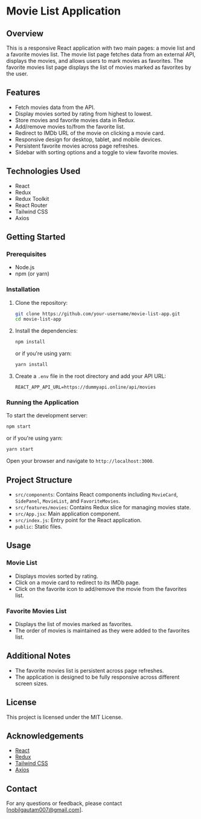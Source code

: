 # Movie List Application

## Overview

This is a responsive React application with two main pages: a movie list and a favorite movies list. The movie list page fetches data from an external API, displays the movies, and allows users to mark movies as favorites. The favorite movies list page displays the list of movies marked as favorites by the user.

## Features

- Fetch movies data from the API.
- Display movies sorted by rating from highest to lowest.
- Store movies and favorite movies data in Redux.
- Add/remove movies to/from the favorite list.
- Redirect to IMDb URL of the movie on clicking a movie card.
- Responsive design for desktop, tablet, and mobile devices.
- Persistent favorite movies across page refreshes.
- Sidebar with sorting options and a toggle to view favorite movies.

## Technologies Used

- React
- Redux
- Redux Toolkit
- React Router
- Tailwind CSS
- Axios

## Getting Started

### Prerequisites

- Node.js
- npm (or yarn)

### Installation

1. Clone the repository:
    ```bash
    git clone https://github.com/your-username/movie-list-app.git
    cd movie-list-app
    ```

2. Install the dependencies:
    ```bash
    npm install
    ```
    or if you're using yarn:
    ```bash
    yarn install
    ```

3. Create a `.env` file in the root directory and add your API URL:
    ```plaintext
    REACT_APP_API_URL=https://dummyapi.online/api/movies
    ```

### Running the Application

To start the development server:
```bash
npm start
```
or if you're using yarn:
```bash
yarn start
```
Open your browser and navigate to `http://localhost:3000`.

## Project Structure

- `src/components`: Contains React components including `MovieCard`, `SidePanel`, `MovieList`, and `FavoriteMovies`.
- `src/features/movies`: Contains Redux slice for managing movies state.
- `src/App.jsx`: Main application component.
- `src/index.js`: Entry point for the React application.
- `public`: Static files.

## Usage

### Movie List

- Displays movies sorted by rating.
- Click on a movie card to redirect to its IMDb page.
- Click on the favorite icon to add/remove the movie from the favorites list.

### Favorite Movies List

- Displays the list of movies marked as favorites.
- The order of movies is maintained as they were added to the favorites list.

## Additional Notes

- The favorite movies list is persistent across page refreshes.
- The application is designed to be fully responsive across different screen sizes.

## License

This project is licensed under the MIT License.

## Acknowledgements

- [React](https://reactjs.org/)
- [Redux](https://redux.js.org/)
- [Tailwind CSS](https://tailwindcss.com/)
- [Axios](https://axios-http.com/)

## Contact

For any questions or feedback, please contact [nobilgautam007@gmail.com].
